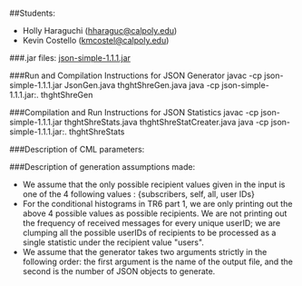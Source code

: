 ##Students:
* Holly Haraguchi (hharaguc@calpoly.edu)
* Kevin Costello (kmcostel@calpoly.edu)

###.jar files: [json-simple-1.1.1.jar](https://code.google.com/archive/p/json-simple/downloads)

###Run and Compilation Instructions for JSON Generator
    javac -cp json-simple-1.1.1.jar JsonGen.java thghtShreGen.java
    java -cp json-simple-1.1.1.jar:. thghtShreGen <numJsonObjects> <outputFileName>

###Compilation and Run Instructions for JSON Statistics
    javac -cp json-simple-1.1.1.jar thghtShreStats.java thghtShreStatCreater.java
    java -cp json-simple-1.1.1.jar:. thghtShreStats  <jsonFileName>

###Description of CML parameters:

###Description of generation assumptions made:
* We assume that the only possible recipient values given in the input is one of the 4 following values : {subscribers, self, all, user IDs}
* For the conditional histograms in TR6 part 1, we are only printing out the above 4 possible values as possible recipients. We are not printing out the frequency of received messages for every unique userID; we are clumping all the possible userIDs of recipients to be processed as a single statistic under the recipient value "users".
* We assume that the generator takes two arguments strictly in the following order: the first argument is the name of the output file, and the second is the number of JSON objects to generate.
